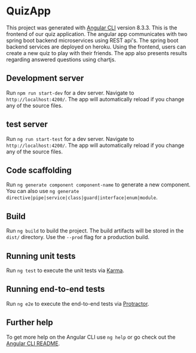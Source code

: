 # QuizApp

This project was generated with [Angular CLI](https://github.com/angular/angular-cli) version 8.3.3. This is the frontend of our quiz application. The angular app communicates with two spring boot backend microservices using REST api's. The spring boot backend services are deployed on heroku. Using the frontend, users can create a new quiz to play with their friends. The app also presents results regarding answered questions using chartjs.

## Development server

Run `npm run start-dev` for a dev server. Navigate to `http://localhost:4200/`. The app will automatically reload if you change any of the source files.

## test server

Run `ng run start-test` for a dev server. Navigate to `http://localhost:4200/`. The app will automatically reload if you change any of the source files.

## Code scaffolding

Run `ng generate component component-name` to generate a new component. You can also use `ng generate directive|pipe|service|class|guard|interface|enum|module`.

## Build

Run `ng build` to build the project. The build artifacts will be stored in the `dist/` directory. Use the `--prod` flag for a production build.

## Running unit tests

Run `ng test` to execute the unit tests via [Karma](https://karma-runner.github.io).

## Running end-to-end tests

Run `ng e2e` to execute the end-to-end tests via [Protractor](http://www.protractortest.org/).

## Further help

To get more help on the Angular CLI use `ng help` or go check out the [Angular CLI README](https://github.com/angular/angular-cli/blob/master/README.md).
